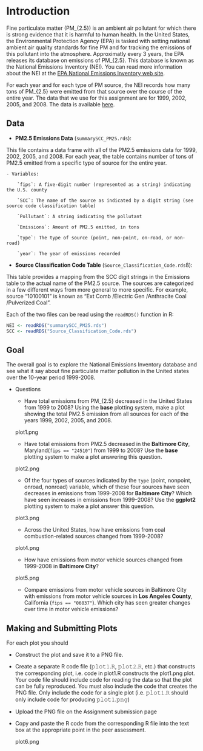 # Introduction

Fine particulate matter (PM_{2.5}) is an ambient air pollutant for which there
is strong evidence that it is harmful to human health. In the United States, the Environmental Protection Agency (EPA) is tasked with setting national ambient air quality standards for fine PM and for tracking the emissions of this pollutant into the atmosphere. Approximatly every 3 years, the EPA releases its database on emissions of PM_{2.5}. This database is known as the National Emissions Inventory (NEI). You can read more information about the NEI at the [EPA National Emissions Inventory web site](http://www.epa.gov/ttn/chief/eiinformation.html).

For each year and for each type of PM source, the NEI records how many tons of
PM_{2.5} were emitted from that source over the course of the entire year. The
data that we use for this assignment are for 1999, 2002, 2005, and
2008. The data is available [here](https://d396qusza40orc.cloudfront.net/exdata%2Fdata%2FNEI_data.zip).

## Data

* **PM2.5 Emissions Data** (`𝚜𝚞𝚖𝚖𝚊𝚛𝚢𝚂𝙲𝙲_𝙿𝙼𝟸𝟻.𝚛𝚍𝚜`): 

This file contains a data frame with all of the PM2.5 emissions data for 1999, 2002, 2005, and 2008. For each year, the table contains number of tons of PM2.5 emitted from a specific type of source for the entire year.

	- Variables:

		`𝚏𝚒𝚙𝚜`: A five-digit number (represented as a string) indicating the U.S. county

		`𝚂𝙲𝙲`: The name of the source as indicated by a digit string (see source code classification table)
	
		`𝙿𝚘𝚕𝚕𝚞𝚝𝚊𝚗𝚝`: A string indicating the pollutant
	
		`𝙴𝚖𝚒𝚜𝚜𝚒𝚘𝚗𝚜`: Amount of PM2.5 emitted, in tons
	
		`𝚝𝚢𝚙𝚎`: The type of source (point, non-point, on-road, or non-road)
	
		`𝚢𝚎𝚊𝚛`: The year of emissions recorded

* **Source Classification Code Table** (`𝚂𝚘𝚞𝚛𝚌𝚎_𝙲𝚕𝚊𝚜𝚜𝚒𝚏𝚒𝚌𝚊𝚝𝚒𝚘𝚗_𝙲𝚘𝚍𝚎.𝚛𝚍𝚜`ß): 

This table provides a mapping from the SCC digit strings in the Emissions table to the actual name of the PM2.5 source. The sources are categorized in a few different ways from more general to more specific. For example, source “10100101” is known as “Ext Comb /Electric Gen /Anthracite Coal /Pulverized Coal”.

Each of the two files can be read using the `𝚛𝚎𝚊𝚍𝚁𝙳𝚂()` function in R:

```r
NEI <- readRDS("summarySCC_PM25.rds")
SCC <- readRDS("Source_Classification_Code.rds")
```

## Goal
The overall goal is to explore the National Emissions Inventory database and see what it say about fine particulate matter pollution in the United states over the 10-year period 1999-2008.

* Questions

	- Have total emissions from PM_{2.5} decreased in the United States from 1999 to 2008? Using the **base** plotting system, make a plot showing the total PM2.5 emission from all sources for each of the years 1999, 2002, 2005, and 2008.

	plot1.png

	- Have total emissions from PM2.5 decreased in the **Baltimore City**, Maryland(``𝚏𝚒𝚙𝚜 == "𝟸𝟺𝟻𝟷𝟶"``) from 1999 to 2008? Use the **base** plotting system to make a plot answering this question.

	plot2.png

	- Of the four types of sources indicated by the ``type`` (point, nonpoint, onroad, nonroad) variable, which of these four sources have seen decreases in emissions from 1999-2008 for **Baltimore City**? Which have seen increases in emissions from 1999–2008? Use the **ggplot2** plotting system to make a plot answer this question.

	plot3.png

	- Across the United States, how have emissions from coal combustion-related sources changed from 1999-2008?

	plot4.png

	- How have emissions from motor vehicle sources changed from 1999-2008 in  **Baltimore City**?

	plot5.png

	- Compare emissions from motor vehicle sources in Baltimore City with emissions from motor vehicle sources in **Los Angeles County**, California (``𝚏𝚒𝚙𝚜 == "𝟶𝟼𝟶𝟹𝟽"``). Which city has seen greater changes over time in motor vehicle emissions?

## Making and Submitting Plots 

For each plot you should

* Construct the plot and save it to a PNG file.

* Create a separate R code file (𝚙𝚕𝚘𝚝𝟷.𝚁, 𝚙𝚕𝚘𝚝𝟸.𝚁, etc.) that constructs the corresponding plot, i.e. code in plot1.R constructs the plot1.png plot. Your code file should include code for reading the data so that the plot can be fully reproduced. You must also include the code that creates the PNG file. Only include the code for a single plot (i.e. 𝚙𝚕𝚘𝚝𝟷.𝚁 should only include code for producing 𝚙𝚕𝚘𝚝𝟷.𝚙𝚗𝚐)

* Upload the PNG file on the Assignment submission page

* Copy and paste the R code from the corresponding R file into the text box at the appropriate point in the peer assessment.


	plot6.png

